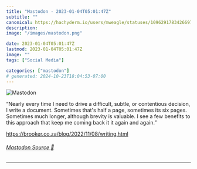 ```yaml
---
title: "Mastodon - 2023-01-04T05:01:47Z"
subtitle: ""
canonical: https://hachyderm.io/users/mweagle/statuses/109629178342669735
description:
image: "/images/mastodon.png"

date: 2023-01-04T05:01:47Z
lastmod: 2023-01-04T05:01:47Z
image: ""
tags: ["Social Media"]

categories: ["mastodon"]
# generated: 2024-10-23T18:04:53-07:00
---
```

![Mastodon](/images/mastodon.png)

<p>“Nearly every time I need to drive a difficult, subtle, or contentious decision, I write a document. Sometimes that&#39;s half a page, sometimes its six pages. Sometimes much longer, although brevity is valuable. I see a few benefits to this approach that keep me coming back it it again and again.”</p><p><a href="https://brooker.co.za/blog/2022/11/08/writing.html" target="_blank" rel="nofollow noopener noreferrer" translate="no"><span class="invisible">https://</span><span class="ellipsis">brooker.co.za/blog/2022/11/08/</span><span class="invisible">writing.html</span></a></p>


###### [Mastodon Source 🐘](https://hachyderm.io/@mweagle/109629178342669735)

___
